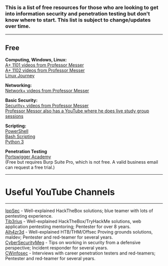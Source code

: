 ### This is a list of free resources for those who are looking to get into information security and penetration testing but don't know where to start. This list is subject to change/updates over time.
---
## Free
__**Computing, Windows, Linux:**__  
[A+ 1101 videos from Professor Messer](<https://www.professormesser.com/free-a-plus-training/220-1101/220-1101-video/220-1101-training-course/>)  
[A+ 1102 videos from Professor Messer](<https://www.professormesser.com/free-a-plus-training/220-1102/220-1102-video/220-1102-training-course/>)  
[Linux Journey](<https://linuxjourney.com/>)  

__**Networking:**__  
[Network+ videos from Professor Messer](<https://www.professormesser.com/network-plus/n10-008/n10-008-video/n10-008-training-course/>)  

__**Basic Security:**__  
[Security+ videos from Professor Messer](<https://www.professormesser.com/security-plus/sy0-601/sy0-601-video/sy0-601-comptia-security-plus-course/>)  
[Professor Messor also has a YouTube where he does live study group sessions](<https://www.youtube.com/@professormesser>)  

__**Scripting:**__  
[PowerShell](<https://learn.microsoft.com/en-us/training/modules/script-with-powershell/>)  
[Bash Scripting](<https://www.freecodecamp.org/news/shell-scripting-crash-course-how-to-write-bash-scripts-in-linux/>)  
[Python 3](<https://www.codecademy.com/learn/learn-python-3>)  

__**Penetration Testing**__  
[Portswigger Academy](<https://portswigger.net/web-security>)  
(Free but requires Burp Suite Pro, which is not free. A valid business email can request a free trial.)

---

# Useful YouTube Channels 
---
[IppSec](<https://www.youtube.com/@ippsec>) - Well-explained HackTheBox solutions; blue teamer with lots of pentesting experience.  
[Tib3rius](<https://www.youtube.com/@Tib3rius>) - Well-explained HackTheBox/TryHackMe solutions, web application pentesting mentoring; Pentester for over 8 years.  
[Alh4zr3d](<https://www.youtube.com/@alh4zr3d3/>) - Well-explained HTB/THM/Offsec Proving grounds solutions, maldev; Pentester and red-teamer for several years.  
[CyberSecurityMeg](<https://www.youtube.com/@CybersecurityMeg/>) - Tips on working in security from a defensive perspective; Incident responder for several years.  
[CWinfosec](<https://www.youtube.com/@cwinfosec/>) - Interviews with career penetration testers and red-teamers; Pentester and red-teamer for several years.  
